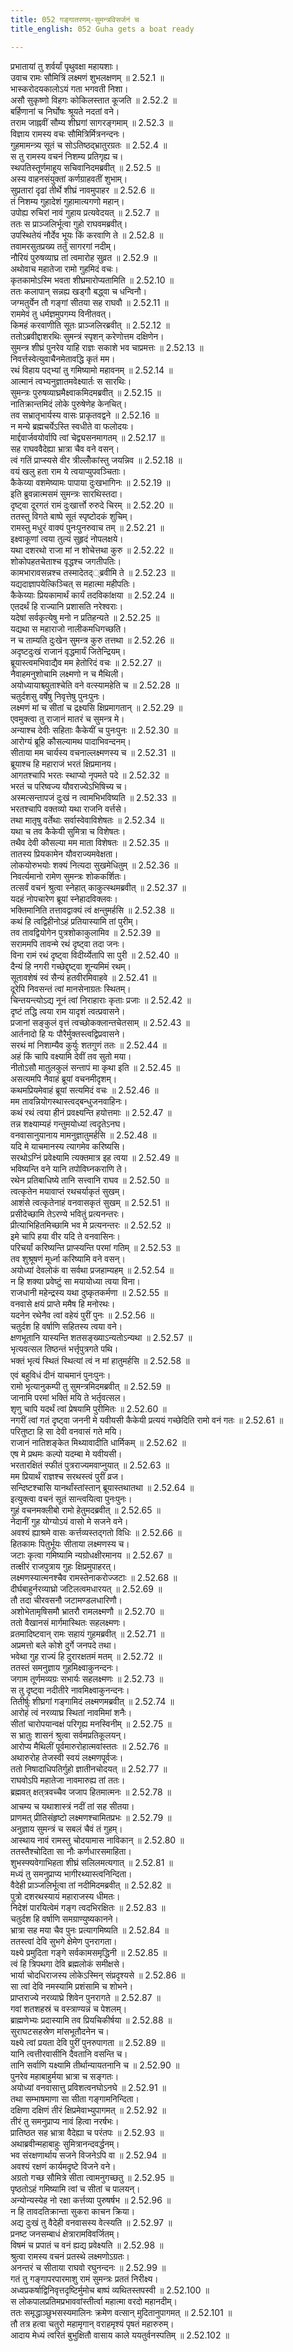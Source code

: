 ```yaml
---
title: 052 गङ्गातरणम्-सुमन्त्रविसर्जनं च
title_english: 052 Guha gets a boat ready

---
```

<div class="audioEmbed"  caption="श्रीराम-हरिसीताराममूर्ति-घनपाठिभ्यां वचनम्" src="https://archive.org/download/Ramayana-recitation-Sriram-harisItArAmamUrti-Ghanapaati-v2/Kanda_2/Kanda_2_AYK-052-Gangaa_Tharanam_Sumantra_Visarjanam_cha.mp3"></div>

  
प्रभातायां तु शर्वर्यां पृथुवक्षा महायशाः।  
उवाच रामः सौमित्रिं लक्ष्मणं शुभलक्षणम् ॥ 2.52.1 ॥   
भास्करोदयकालोऽयं गता भगवती निशा।  
असौ सुकृष्णो विहगः कोकिलस्तात कूजति ॥ 2.52.2 ॥   
बर्हिणानां च निर्घोषः श्रूयते नदतां वने।  
तराम जाह्नवीं सौम्य शीघ्रगां सागरङ्गमाम् ॥ 2.52.3 ॥   
विज्ञाय रामस्य वचः सौमित्रिर्मित्रनन्दनः।  
गुहमामन्त्र्य सूतं च सोऽतिष्ठद्भ्रातुरग्रतः ॥ 2.52.4 ॥   
स तु रामस्य वचनं निशम्य प्रतिगृह्य च।  
स्थपतिस्तूर्णमाहूय सचिवानिदमब्रवीत् ॥ 2.52.5 ॥   
अस्य वाहनसंयुक्तां कर्णग्राहवतीं शुभाम्।  
सुप्रतारां दृढां तीर्थे शीघ्रं नावमुपाहर ॥ 2.52.6 ॥   
तं निशम्य गुहादेशं गुहामात्यगणो महान्।  
उपोह्य रुचिरां नावं गुहाय प्रत्यवेदयत् ॥ 2.52.7 ॥   
ततः स प्राञ्जलिर्भूत्वा गुहो राघवमब्रवीत्।  
उपस्थितेयं नौर्देव भूयः किं करवाणि ते ॥ 2.52.8 ॥   
तवामरसुतप्रख्य तर्तुं सागरगां नदीम्।  
नौरियं पुरुषव्याघ्र तां त्वमारोह सुव्रत ॥ 2.52.9 ॥   
अथोवाच महातेजा रामो गुहमिदं वचः।  
कृतकामोऽस्मि भवता शीघ्रमारोप्यतामिति ॥ 2.52.10 ॥   
ततः कलापान् सन्नह्य खड्गौ बद्ध्वा च धन्विनौ।  
जग्मतुर्येन तौ गङ्गां सीतया सह राघवौ ॥ 2.52.11 ॥   
राममेवं तु धर्मज्ञमुपगम्य विनीतवत्।  
किमहं करवाणीति सूतः प्राञ्जलिरब्रवीत् ॥ 2.52.12 ॥   
ततोऽब्रवीद्दाशरथिः सुमन्त्रं स्पृशन् करेणोत्तम दक्षिणेन।  
सुमन्त्र शीघ्रं पुनरेव याहि राज्ञः सकाशे भव चाप्रमत्तः ॥ 2.52.13 ॥   
निवर्त्तस्वेत्युवाचैनमेतावद्धि कृतं मम।  
रथं विहाय पद्भ्यां तु गमिष्यामो महावनम् ॥ 2.52.14 ॥   
आत्मानं त्वभ्यनुज्ञातमवेक्ष्यार्तः स सारथिः।  
सुमन्त्रः पुरुषव्याघ्रमैक्ष्वाकमिदमब्रवीत् ॥ 2.52.15 ॥   
नातिक्रान्तमिदं लोके पुरुषेणेह केनचित्।  
तव सभ्रातृभार्यस्य वासः प्राकृतवद्वने ॥ 2.52.16 ॥   
न मन्ये ब्रह्मचर्येऽस्ति स्वधीते वा फलोदयः।  
मार्द्दवार्जवयोर्वापि त्वां चेद्व्यसनमागतम् ॥ 2.52.17 ॥   
सह राघववैदेह्या भ्रात्रा चैव वने वसन्।  
त्वं गतिं प्राप्स्यसे वीर त्रील्लोँकांस्तु जयन्निव ॥ 2.52.18 ॥   
वयं खलु हता राम ये त्वयाप्युपवञ्चिताः।  
कैकेय्या वशमेष्यामः पापाया दुःखभागिनः ॥ 2.52.19 ॥   
इति ब्रुवन्नात्मसमं सुमन्त्रः सारथिस्तदा।  
दृष्ट्वा दूरगतं रामं दुःखार्त्तो रुरुदे चिरम् ॥ 2.52.20 ॥   
ततस्तु विगते बाष्पे सूतं स्पृष्टोदकं शुचिम्।  
रामस्तु मधुरं वाक्यं पुनःपुनरुवाच तम् ॥ 2.52.21 ॥   
इक्ष्वाकूणां त्वया तुल्यं सुहृदं नोपलक्षये।  
यथा दशरथो राजा मां न शोचेत्तथा कुरु ॥ 2.52.22 ॥   
शोकोपहतचेताश्च वृद्धश्च जगतीपतिः।  
कामभारावसन्नश्च तस्मादेतद््ब्रवीमि ते ॥ 2.52.23 ॥   
यद्यदाज्ञापयेत्किञ्चित् स महात्मा महीपतिः।  
कैकेय्याः प्रियकामार्थं कार्यं तदविकांक्षया ॥ 2.52.24 ॥   
एतदर्थं हि राज्यानि प्रशासति नरेश्वराः।  
यदेषां सर्वकृत्येषु मनो न प्रतिहन्यते ॥ 2.52.25 ॥   
यद्यथा स महाराजो नालीकमधिगच्छति।  
न च ताम्यति दुःखेन सुमन्त्र कुरु तत्तथा ॥ 2.52.26 ॥   
अदृष्टदुःखं राजानं वृद्धमार्यं जितेन्द्रियम्।  
ब्रूयास्त्वमभिवाद्यैव मम हेतोरिदं वचः ॥ 2.52.27 ॥   
नैवाहमनुशोचामि लक्ष्मणो न च मैथिली।  
अयोध्यायाश्च्युताश्चेति वने वत्स्यामहेति च ॥ 2.52.28 ॥   
चतुर्दशसु वर्षेषु निवृत्तेषु पुनःपुनः।  
लक्ष्मणं मां च सीतां च द्रक्ष्यसि क्षिप्रमागतान् ॥ 2.52.29 ॥   
एवमुक्त्वा तु राजानं मातरं च सुमन्त्र मे।  
अन्याश्च देवीः सहिताः कैकेयीं च पुनःपुनः ॥ 2.52.30 ॥   
आरोग्यं ब्रूहि कौसल्यामथ पादाभिवन्दनम्।  
सीताया मम चार्यस्य वचनाल्लक्ष्मणस्य च ॥ 2.52.31 ॥   
ब्रूयाश्च हि महाराजं भरतं क्षिप्रमानय।  
आगतश्चापि भरतः स्थाप्यो नृपमते पदे ॥ 2.52.32 ॥   
भरतं च परिष्वज्य यौवराज्येऽभिषिच्य च।  
अस्मत्सन्तापजं दुःखं न त्वामभिभविष्यति ॥ 2.52.33 ॥   
भरतश्चापि वक्तव्यो यथा राजनि वर्त्तसे।  
तथा मातृषु वर्तेथाः सर्वास्वेवाविशेषतः ॥ 2.52.34 ॥   
यथा च तव कैकेयी सुमित्रा च विशेषतः।  
तथैव देवी कौसल्या मम माता विशेषतः ॥ 2.52.35 ॥   
तातस्य प्रियकामेन यौवराज्यमवेक्षता।  
लोकयोरुभयोः शक्यं नित्यदा सुखमेधितुम् ॥ 2.52.36 ॥   
निवर्त्यमानो रामेण सुमन्त्रः शोककर्शितः।  
तत्सर्वं वचनं श्रुत्वा स्नेहात् काकुत्स्थमब्रवीत् ॥ 2.52.37 ॥   
यदहं नोपचारेण ब्रूयां स्नेहादविक्लवः।  
भक्तिमानिति तत्तावद्वाक्यं त्वं क्षन्तुमर्हसि ॥ 2.52.38 ॥   
कथं हि त्वद्विहीनोऽहं प्रतियास्यामि तां पुरीम्।  
तव तावद्वियोगेन पुत्रशोकाकुलामिव ॥ 2.52.39 ॥   
सराममपि तावन्मे रथं दृष्ट्वा तदा जनः।  
विना रामं रथं दृष्ट्वा विदीर्य्येतापि सा पुरी ॥ 2.52.40 ॥   
दैन्यं हि नगरी गच्छेद्दृष्ट्वा शून्यमिमं रथम्।  
सूतावशेषं स्वं सैन्यं हतवीरमिवाहवे ॥ 2.52.41 ॥   
दूरेपि निवसन्तं त्वां मानसेनाग्रतः स्थितम्।  
चिन्तयन्त्योऽद्य नूनं त्वां निराहाराः कृताः प्रजाः ॥ 2.52.42 ॥   
दृष्टं तद्धि त्वया राम यादृशं त्वत्प्रवासने।  
प्रजानां सङ्कुलं वृत्तं त्वच्छोकक्लान्तचेतसाम् ॥ 2.52.43 ॥   
आर्तनादो हि यः पौरैर्मुक्तस्त्वद्विप्रवासने।  
सरथं मां निशाम्यैव कुर्युः शतगुणं ततः ॥ 2.52.44 ॥   
अहं किं चापि वक्ष्यामि देवीं तव सुतो मया।  
नीतोऽसौ मातुलकुलं सन्तापं मा कृथा इति ॥ 2.52.45 ॥   
असत्यमपि नैवाहं ब्रूयां वचनमीदृशम्।  
कथमप्रियमेवाहं ब्रूयां सत्यमिदं वचः ॥ 2.52.46 ॥   
मम तावन्नियोगस्थास्त्वद्बन्धुजनवाहिनः।  
कथं रथं त्वया हीनं प्रवक्ष्यन्ति हयोत्तमाः ॥ 2.52.47 ॥   
तन्न शक्ष्याम्यहं गन्तुमयोध्यां त्वदृतेऽनघ।  
वनवासानुयानाय मामनुज्ञातुमर्हसि ॥ 2.52.48 ॥   
यदि मे याचमानस्य त्यागमेव करिष्यसि।  
सरथोऽग्निं प्रवेक्ष्यामि त्यक्तमात्र इह त्वया ॥ 2.52.49 ॥   
भविष्यन्ति वने यानि तपोविघ्नकराणि ते।  
रथेन प्रतिबाधिष्ये तानि सत्त्वानि राघव ॥ 2.52.50 ॥   
त्वत्कृतेन मयावाप्तं रथचर्याकृतं सुखम्।  
आशंसे त्वत्कृतेनाहं वनवासकृतं सुखम् ॥ 2.52.51 ॥   
प्रसीदेच्छामि तेऽरण्ये भवितुं प्रत्यनन्तरः।  
प्रीत्याभिहितमिच्छामि भव मे प्रत्यनन्तरः ॥ 2.52.52 ॥   
इमे चापि हया वीर यदि ते वनवासिनः।  
परिचर्यां करिष्यन्ति प्राप्स्यन्ति परमां गतिम् ॥ 2.52.53 ॥   
तव शुश्रूषणं मूर्ध्ना करिष्यामि वने वसन्।  
अयोध्यां देवलोकं वा सर्वथा प्रजहाम्यहम् ॥ 2.52.54 ॥   
न हि शक्या प्रवेष्टुं सा मयायोध्या त्वया विना।  
राजधानी महेन्द्रस्य यथा दुष्कृतकर्मणा ॥ 2.52.55 ॥   
वनवासे क्षयं प्राप्ते ममैष हि मनोरथः।  
यदनेन रथेनैव त्वां वहेयं पुरीं पुनः ॥ 2.52.56 ॥   
चतुर्दश हि वर्षाणि सहितस्य त्वया वने।  
क्षणभूतानि यास्यन्ति शतसङ्ख्याऽन्यतोऽन्यथा ॥ 2.52.57 ॥   
भृत्यवत्सल तिष्ठन्तं भर्त्तृपुत्रगते पथि।  
भक्तं भृत्यं स्थितं स्थित्यां त्वं न मां हातुमर्हसि ॥ 2.52.58 ॥   
एवं बहुविधं दीनं याचमानं पुनःपुनः।  
रामो भृत्यानुकम्पी तु सुमन्त्रमिदमब्रवीत् ॥ 2.52.59 ॥   
जानामि परमां भक्तिं मयि ते भर्तृवत्सल।  
शृणु चापि यदर्थं त्वां प्रेषयामि पुरीमितः ॥ 2.52.60 ॥   
नगरीं त्वां गतं दृष्ट्वा जननी मे यवीयसी कैकेयी प्रत्ययं गच्छेदिति रामो वनं गतः ॥ 2.52.61 ॥   
परितुष्टा हि सा देवी वनवासं गते मयि।  
राजानं नातिशङ्केत मिथ्यावादीति धार्मिकम् ॥ 2.52.62 ॥   
एष मे प्रथमः कल्पो यदम्बा मे यवीयसी।  
भरतारक्षितं स्फीतं पुत्रराज्यमवाप्नुयात् ॥ 2.52.63 ॥   
मम प्रियार्थं राज्ञश्च सरथस्त्वं पुरीं व्रज।  
सन्दिष्टश्चासि यानर्थांस्तांस्तान् ब्रूयास्तथातथा ॥ 2.52.64 ॥   
इत्युक्त्वा वचनं सूतं सान्त्वयित्वा पुनःपुनः।  
गुहं वचनमक्लीबो रामो हेतुमदब्रवीत् ॥ 2.52.65 ॥   
नेदानीं गुह योग्योऽयं वासो मे सजने वने।  
अवश्यं ह्याश्रमे वासः कर्त्तव्यस्तद्गतो विधिः ॥ 2.52.66 ॥   
हितकामः पितुर्भूयः सीताया लक्ष्मणस्य च।  
जटाः कृत्वा गमिष्यामि न्यग्रोधक्षीरमानय ॥ 2.52.67 ॥   
तत्क्षीरं राजपुत्राय गुहः क्षिप्रमुपाहरत्।  
लक्ष्मणस्यात्मनश्चैव रामस्तेनाकरोज्जटाः ॥ 2.52.68 ॥   
दीर्घबाहुर्नरव्याघ्रो जटिलत्वमधारयत् ॥ 2.52.69 ॥   
तौ तदा चीरवसनौ जटामण्डलधारिणौ।  
अशोभेतामृषिसमौ भ्रातरौ रामलक्ष्मणौ ॥ 2.52.70 ॥   
ततो वैखानसं मार्गमास्थितः सहलक्ष्मणः।  
व्रतमादिष्टवान् रामः सहायं गुहमब्रवीत् ॥ 2.52.71 ॥   
अप्रमत्तो बले कोशे दुर्गे जनपदे तथा।  
भवेथा गुह राज्यं हि दुरारक्षतमं मतम् ॥ 2.52.72 ॥   
ततस्तं समनुज्ञाय गुहमिक्ष्वाकुनन्दनः।  
जगाम तूर्णमव्यग्रः सभार्यः सहलक्ष्मणः ॥ 2.52.73 ॥   
स तु दृष्ट्वा नदीतीरे नावमिक्ष्वाकुनन्दनः।  
तितीर्षुः शीघ्रगां गङ्गामिदं लक्ष्मणमब्रवीत् ॥ 2.52.74 ॥   
आरोहं त्वं नरव्याघ्र स्थितां नावमिमां शनैः।  
सीतां चारोपयान्वक्षं परिगृह्य मनस्विनीम् ॥ 2.52.75 ॥   
स भ्रातुः शासनं श्रुत्वा सर्वमप्रतिकूलयन्।  
आरोप्य मैथिलीं पूर्वमारुरोहात्मवांस्ततः ॥ 2.52.76 ॥   
अथारुरोह तेजस्वी स्वयं लक्ष्मणपूर्वजः।  
ततो निषादाधिपतिर्गुहो ज्ञातीनचोदयत् ॥ 2.52.77 ॥   
राघवोऽपि महातेजा नावमारुह्य तां ततः।  
ब्रह्मवत् क्षत्त्रवच्चैव जजाप हितमात्मनः ॥ 2.52.78 ॥   
आचम्य च यथाशास्त्रं नदीं तां सह सीतया।  
प्राणमत् प्रीतिसंहृष्टो लक्ष्मणश्चामितप्रभः ॥ 2.52.79 ॥   
अनुज्ञाय सुमन्त्रं च सबलं चैवं तं गुहम्।  
आस्थाय नावं रामस्तु चोदयामास नाविकान् ॥ 2.52.80 ॥   
ततस्तैश्चोदिता सा नौः कर्णधारसमाहिता।  
शुभस्फ्यवेगाभिहता शीघ्रं सलिलमत्यगात् ॥ 2.52.81 ॥   
मध्यं तु समनुप्राप्य भागीरथ्यास्त्वनिन्दिता।  
वैदेही प्राञ्जलिर्भूत्वा तां नदीमिदमब्रवीत् ॥ 2.52.82 ॥   
पुत्रो दशरथस्यायं महाराजस्य धीमतः।  
निदेशं पारयित्वेमं गङ्ग त्वदभिरक्षितः ॥ 2.52.83 ॥   
चतुर्दश हि वर्षाणि समग्राण्युष्यकानने।  
भ्रात्रा सह मया चैव पुनः प्रत्यागमिष्यति ॥ 2.52.84 ॥   
ततस्त्वां देवि सुभगे क्षेमेण पुनरागता।  
यक्ष्ये प्रमुदिता गङ्गे सर्वकामसमृद्धिनी ॥ 2.52.85 ॥   
त्वं हि त्रिपथगा देवि ब्रह्मलोकं समीक्षसे।  
भार्या चोदधिराजस्य लोकेऽस्मिन् संप्रदृश्यसे ॥ 2.52.86 ॥   
सा त्वां देवि नमस्यामि प्रशंसामि च शोभने।  
प्राप्तराज्ये नरव्याघ्रे शिवेन पुनरागते ॥ 2.52.87 ॥   
गवां शतशहस्रं च वस्त्राण्यन्नं च पेशलम्।  
ब्राह्मणेभ्यः प्रदास्यामि तव प्रियचिकीर्षया ॥ 2.52.88 ॥   
सुराघटसहस्रेण मांसभूतौदनेन च।  
यक्ष्ये त्वां प्रयता देवि पुरीं पुनरुपागता ॥ 2.52.89 ॥   
यानि त्वत्तीरवासीनि दैवतानि वसन्ति च।  
तानि सर्वाणि यक्ष्यामि तीर्थान्यायतनानि च ॥ 2.52.90 ॥   
पुनरेव महाबाहुर्मया भ्रात्रा च सङ्गतः।  
अयोध्यां वनवासात्तु प्रविशत्वनघोऽनघे ॥ 2.52.91 ॥   
तथा सम्भाषमाणा सा सीता गङ्गामनिन्दिता।  
दक्षिणा दक्षिणं तीरं क्षिप्रमेवाभ्युपागमत् ॥ 2.52.92 ॥   
तीरं तु समनुप्राप्य नावं हित्वा नरर्षभः।  
प्रातिष्ठत सह भ्रात्रा वैदेह्या च परंतपः ॥ 2.52.93 ॥   
अथाब्रवीन्महाबाहुः सुमित्रानन्दवर्द्धनम्।  
भव संरक्षणार्थाय सजने विजनेऽपि वा ॥ 2.52.94 ॥   
अवश्यं रक्षणं कार्यमदृष्टे विजने वने।  
अग्रतो गच्छ सौमित्रे सीता त्वामनुगच्छतु ॥ 2.52.95 ॥   
पृष्ठतोऽहं गमिष्यामि त्वां च सीतां च पालयन्।  
अन्योन्यस्येह नो रक्षा कर्त्तव्या पुरुषर्षभ ॥ 2.52.96 ॥   
न हि तावदतिक्रान्ता सुकरा काचन क्रिया।  
अद्य दुःखं तु वैदेही वनवासस्य वेत्स्यति ॥ 2.52.97 ॥   
प्रनष्ट जनसम्बाधं क्षेत्रारामविवर्जितम्।  
विषमं च प्रपातं च वनं ह्यद्य प्रवेक्ष्यति ॥ 2.52.98 ॥   
श्रुत्वा रामस्य वचनं प्रतस्थे लक्ष्मणोऽग्रतः।  
अनन्तरं च सीताया राघवो रघुनन्दनः ॥ 2.52.99 ॥   
गतं तु गङ्गापरपारमाशु रामं सुमन्त्रः प्रततं निरीक्ष्य।  
अध्वप्रकर्षाद्विनिवृत्तदृष्टिर्मुमोच बाष्पं व्यथितस्तपस्वी ॥ 2.52.100 ॥   
स लोकपालप्रतिमप्रभाववांस्तीर्त्वा महात्मा वरदो महानदीम्।  
ततः समृद्धाञ्छुभसस्यमालिनः क्रमेण वत्सान् मुदितानुपागमत् ॥ 2.52.101 ॥   
तौ तत्र हत्वा चतुरो महामृगान् वराहमृश्यं पृषतं महारुरुम्।  
आदाय मेध्यं त्वरितं बुभुक्षितौ वासाय काले ययतुर्वनस्पतिम् ॥ 2.52.102 ॥   
